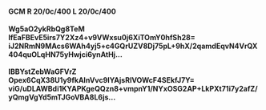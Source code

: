 #### GCM R 20/0c/400 L 20/0c/400
**Wg5aO2ykRbQg8TeM**<br/>**lfEaFBEvE5irs7Y2Xz4+v9VWxsu0j6XiTOmY0hfSh28=**<br/>**iJ2NRmN9MAcs6WAh4yj5+c4GQrUZV8Dj75pL+9hX/2qamdEqvN4VrQX404quOLqHN75yHwjci6ynAtHj...**<br/><br/>
**IBBYstZebWaGFVrZ**<br/>**Opex6CqX38U1y9fkAlnVvc9IYAjsRlVOWcF4SEkfJ7Y=**<br/>**viG/uDLAWBdi1KYAPKgeQQzn8+vmpnY1/NYxOSG2AP+LkPXt71i7y2afZ/yQmgVgYd5mTJGoVBA8L6js...**